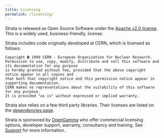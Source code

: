```yaml
---
title: Licensing
permalink: /licensing/
---
```


Strata is released as Open Source Software under the [Apache v2.0 license](http://www.apache.org/licenses/LICENSE-2.0.html).
This is a widely used, business-friendly, license.

Strata includes code originally developed at CERN, which is licensed as follows:

    Copyright � 1999 CERN - European Organization for Nuclear Research.
    Permission to use, copy, modify, distribute and sell this software and its documentation for any purpose 
    is hereby granted without fee, provided that the above copyright notice appear in all copies and 
    that both that copyright notice and this permission notice appear in supporting documentation. 
    CERN makes no representations about the suitability of this software for any purpose. 
    It is provided "as is" without expressed or implied warranty.

Strata also relies on a few third party libraries.
Their licenses are listed on the [dependencies page]({{site.baseurl}}/dependencies).

Strata is sponsored by [OpenGamma](http://www.opengamma.com) who offer commercial licensing options, developer support,
warranty, consultancy and training. See [Support]({{site.baseurl}}/support) for more information.

